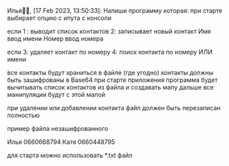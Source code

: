 Илья👴🏻, [17 Feb 2023, 13:50:33]:
Напиши программу которая:
при старте выбирает опцию с ипута с консоли

если 1 : выводит список контактов
2: записывает новый контакт
Имя
ввод имени
Номер
ввод номера

если 3: удаляет контакт по номеру
4: поиск контакта по номеру ИЛИ имени

все контакты будут храниться в файле (где угодно)
контакты должны быть зашифрованы в Base64
при старте приложения программа будет вычитывать список контактов из файла и создавать мапу
дальше все манипуляции будут с этой мапой

при удалении или добавлении контакта
файл должен быть перезаписан полностью

пример файла незашифрованного

Илья 0660668794
Катя 0660448795

для старта можно использовать *.txt файл
